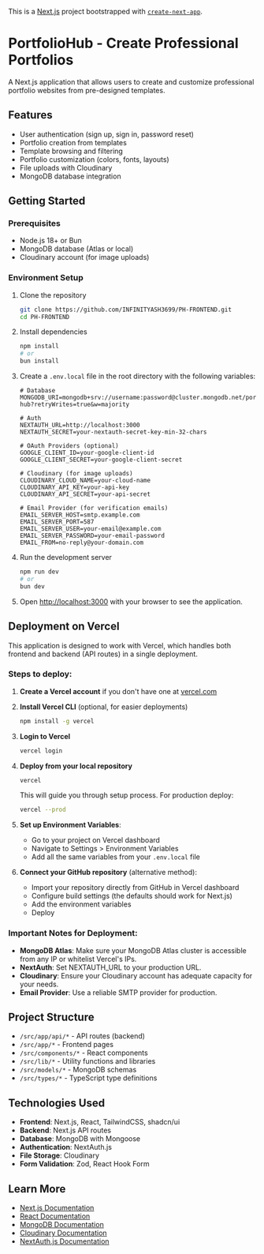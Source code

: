 This is a [Next.js](https://nextjs.org) project bootstrapped with [`create-next-app`](https://nextjs.org/docs/app/api-reference/cli/create-next-app).

# PortfolioHub - Create Professional Portfolios

A Next.js application that allows users to create and customize professional portfolio websites from pre-designed templates.

## Features

- User authentication (sign up, sign in, password reset)
- Portfolio creation from templates
- Template browsing and filtering
- Portfolio customization (colors, fonts, layouts)
- File uploads with Cloudinary
- MongoDB database integration

## Getting Started

### Prerequisites

- Node.js 18+ or Bun
- MongoDB database (Atlas or local)
- Cloudinary account (for image uploads)

### Environment Setup

1. Clone the repository
   ```bash
   git clone https://github.com/INFINITYASH3699/PH-FRONTEND.git
   cd PH-FRONTEND
   ```

2. Install dependencies
   ```bash
   npm install
   # or
   bun install
   ```

3. Create a `.env.local` file in the root directory with the following variables:
   ```
   # Database
   MONGODB_URI=mongodb+srv://username:password@cluster.mongodb.net/portfolio-hub?retryWrites=true&w=majority

   # Auth
   NEXTAUTH_URL=http://localhost:3000
   NEXTAUTH_SECRET=your-nextauth-secret-key-min-32-chars

   # OAuth Providers (optional)
   GOOGLE_CLIENT_ID=your-google-client-id
   GOOGLE_CLIENT_SECRET=your-google-client-secret

   # Cloudinary (for image uploads)
   CLOUDINARY_CLOUD_NAME=your-cloud-name
   CLOUDINARY_API_KEY=your-api-key
   CLOUDINARY_API_SECRET=your-api-secret

   # Email Provider (for verification emails)
   EMAIL_SERVER_HOST=smtp.example.com
   EMAIL_SERVER_PORT=587
   EMAIL_SERVER_USER=your-email@example.com
   EMAIL_SERVER_PASSWORD=your-email-password
   EMAIL_FROM=no-reply@your-domain.com
   ```

4. Run the development server
   ```bash
   npm run dev
   # or
   bun dev
   ```

5. Open [http://localhost:3000](http://localhost:3000) with your browser to see the application.

## Deployment on Vercel

This application is designed to work with Vercel, which handles both frontend and backend (API routes) in a single deployment.

### Steps to deploy:

1. **Create a Vercel account** if you don't have one at [vercel.com](https://vercel.com)

2. **Install Vercel CLI** (optional, for easier deployments)
   ```bash
   npm install -g vercel
   ```

3. **Login to Vercel**
   ```bash
   vercel login
   ```

4. **Deploy from your local repository**
   ```bash
   vercel
   ```

   This will guide you through setup process. For production deploy:
   ```bash
   vercel --prod
   ```

5. **Set up Environment Variables**:
   - Go to your project on Vercel dashboard
   - Navigate to Settings > Environment Variables
   - Add all the same variables from your `.env.local` file

6. **Connect your GitHub repository** (alternative method):
   - Import your repository directly from GitHub in Vercel dashboard
   - Configure build settings (the defaults should work for Next.js)
   - Add the environment variables
   - Deploy

### Important Notes for Deployment:

- **MongoDB Atlas**: Make sure your MongoDB Atlas cluster is accessible from any IP or whitelist Vercel's IPs.
- **NextAuth**: Set NEXTAUTH_URL to your production URL.
- **Cloudinary**: Ensure your Cloudinary account has adequate capacity for your needs.
- **Email Provider**: Use a reliable SMTP provider for production.

## Project Structure

- `/src/app/api/*` - API routes (backend)
- `/src/app/*` - Frontend pages
- `/src/components/*` - React components
- `/src/lib/*` - Utility functions and libraries
- `/src/models/*` - MongoDB schemas
- `/src/types/*` - TypeScript type definitions

## Technologies Used

- **Frontend**: Next.js, React, TailwindCSS, shadcn/ui
- **Backend**: Next.js API routes
- **Database**: MongoDB with Mongoose
- **Authentication**: NextAuth.js
- **File Storage**: Cloudinary
- **Form Validation**: Zod, React Hook Form

## Learn More

- [Next.js Documentation](https://nextjs.org/docs)
- [React Documentation](https://reactjs.org/)
- [MongoDB Documentation](https://docs.mongodb.com/)
- [Cloudinary Documentation](https://cloudinary.com/documentation)
- [NextAuth.js Documentation](https://next-auth.js.org/)
